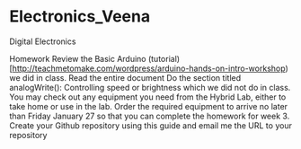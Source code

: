 # Electronics_Veena
Digital Electronics

Homework
Review the Basic Arduino (tutorial)[http://teachmetomake.com/wordpress/arduino-hands-on-intro-workshop) we did in class.
Read the entire document
Do the section titled analogWrite(): Controlling speed or brightness which we did not do in class. You may check out any equipment you need from the Hybrid Lab, either to take home or use in the lab.
Order the required equipment to arrive no later than Friday January 27 so that you can complete the homework for week 3.
Create your Github repository using this guide and email me the URL to your repository
